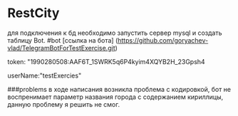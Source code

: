 # RestCity

для подключения к бд необходимо запустить сервер mysql и создать таблицу Bot.
#bot
[ссылка на бота] (https://github.com/goryachev-vlad/TelegramBotForTestExercise.git)

token: "1990280508:AAF6T_1SWRK5q6P4kyim4XQYB2H_23Gpsh4 

userName:"testExercies"

###problems
в ходе написания возникла проблема с кодировкой, бот не воспренимает параметр названия города с содержанием кириллицы, данную проблему я решить не смог.
